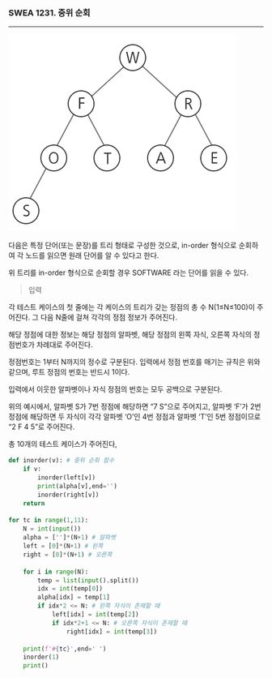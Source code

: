 ### SWEA 1231. 중위 순회

---

![1](./images/1.PNG)

다음은 특정 단어(또는 문장)를 트리 형태로 구성한 것으로, in-order 형식으로 순회하여 각 노드를 읽으면 원래 단어를 알 수 있다고 한다.

위 트리를 in-order 형식으로 순회할 경우 SOFTWARE 라는 단어를 읽을 수 있다.



> 입력

각 테스트 케이스의 첫 줄에는 각 케이스의 트리가 갖는 정점의 총 수 N(1≤N≤100)이 주어진다. 그 다음 N줄에 걸쳐 각각의 정점 정보가 주어진다.

해당 정점에 대한 정보는 해당 정점의 알파벳, 해당 정점의 왼쪽 자식, 오른쪽 자식의 정점번호가 차례대로 주어진다.

정점번호는 1부터 N까지의 정수로 구분된다. 입력에서 정점 번호를 매기는 규칙은 위와 같으며, 루트 정점의 번호는 반드시 1이다.

입력에서 이웃한 알파벳이나 자식 정점의 번호는 모두 공백으로 구분된다.

위의 예시에서, 알파벳 S가 7번 정점에 해당하면 “7 S”으로 주어지고, 알파벳 ‘F’가 2번 정점에 해당하면 두 자식이 각각 알파벳 ‘O’인 4번 정점과 알파벳 ‘T’인 5번 정점이므로 “2 F 4 5”로 주어진다.

총 10개의 테스트 케이스가 주어진다,



```python
def inorder(v): # 중위 순회 함수
    if v:
        inorder(left[v])
        print(alpha[v],end='')
        inorder(right[v])
    return

for tc in range(1,11):
    N = int(input())
    alpha = ['']*(N+1) # 알파벳
    left = [0]*(N+1) # 왼쪽
    right = [0]*(N+1) # 오른쪽

    for i in range(N):
        temp = list(input().split())
        idx = int(temp[0])
        alpha[idx] = temp[1]
        if idx*2 <= N: # 왼쪽 자식이 존재할 때
            left[idx] = int(temp[2])
            if idx*2+1 <= N: # 오른쪽 자식이 존재할 때
                right[idx] = int(temp[3])

    print(f'#{tc}',end=' ')
    inorder(1)
    print()
```

